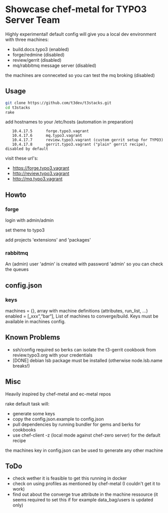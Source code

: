 Showcase chef-metal for TYPO3 Server Team
==========================================

Highly experimental! 
default config will give you a local dev environment with three machines:

* build.docs.typo3 (enabled)
* forge/redmine (disabled)
* review/gerrit (disabled)
* mq/rabbitmq message server (disabled)

the machines are conneceted so you can test the mq broking (disabled)

Usage
-----------------------------------------

``` bash
git clone https://github.com/t3dev/t3stacks.git
cd t3stacks
rake
```

add hostnames to your /etc/hosts (automation in preparation)

```
   10.4.17.5      forge.typo3.vagrant
   10.4.17.6      mq.typo3.vagrant
   10.4.17.7      review.typo3.vagrant (custom gerrit setup for TYPO3)
   10.4.17.8      gerrit.typo3.vagrant ("plain" gerrit recipe), disabled by default
```

visit these url's:

* https://forge.typo3.vagrant
* http://review.typo3.vagrant
* http://mq.typo3.vagrant


Howto
-----------------------------------------

### forge

login with admin/admin

set theme to typo3

add projects 'extensions' and 'packages'


### rabbitmq

An (admin) user 'admin' is created with password 'admin' so you can check the queues


config.json
------------------------------------------

### keys

machines = {}, array with machine definitions (attributes, run_list, ...)
enabled = [„xxx“,“bar“], List of machines to converge/build. Keys must be available in machines config.


Known Problems
-----------------------------------------

* ssh/config required so berks can isolate the t3-gerrit cookbook from review.typo3.org with your credentials
* [DONE] debian lsb package must be installed (otherwise node.lsb.name breaks!)


Misc
-----------------------------------------

Heavily inspired by chef-metal and ec-metal repos

rake default task will:
* generate some keys
* copy the config.json.example to config.json
* pull dependencies by running bundler for gems and berks for cookbooks
* use chef-client -z (local mode against chef-zero server) for the default recipe

the machines key in config.json can be used to generate any other machine

ToDo
------------------------------------------

* check wether it is feasible to get this running in docker
* check on using profiles as mentioned by chef-metal (I couldn't get it to work)
* find out about the converge true attribute in the machine ressource (it seems required to set this if for example data_bag/users is updated only)

